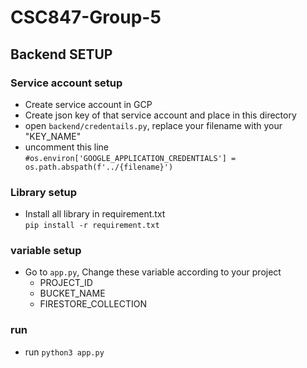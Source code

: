 # CSC847-Group-5

## Backend SETUP

### Service account setup
- Create service account in GCP 
- Create json key of that service account and place in this directory
- open ```backend/credentails.py```, replace your filename with your "KEY_NAME"
- uncomment this line\
    ```#os.environ['GOOGLE_APPLICATION_CREDENTIALS'] = os.path.abspath(f'../{filename}')```

### Library setup
- Install all library in requirement.txt\
    ```pip install -r requirement.txt```

### variable setup
- Go to ```app.py```, Change these variable according to your project
    - PROJECT_ID
    - BUCKET_NAME
    - FIRESTORE_COLLECTION

### run
- run ```python3 app.py```
